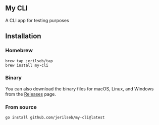 ## My CLI

A CLI app for testing purposes

## Installation


### Homebrew

```
brew tap jerilseb/tap
brew install my-cli
```

### Binary
You can also download the binary files for macOS, Linux, and Windows from the [Releases](https://github.com/jerilseb/my-cli/releases) page.


### From source
```
go install github.com/jerilseb/my-cli@latest
```
